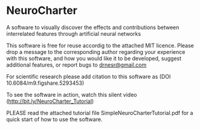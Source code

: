 # NeuroCharter
A software to visually discover the effects and contributions between interrelated features through artificial neural networks


This software is free for reuse accordig to the attached MIT licence.
Please drop a message to the corresponding author regarding your experience with this software, and how you would like it to be developed, suggest additional features, or report bugs to drnesr@gmail.com

For scientific research please add citation to this software as (DOI 10.6084/m9.figshare.5293453)

To see the software in action, watch this silent video (http://bit.ly/NeuroCharter_Tutorial)

PLEASE read the attached tutorial file SimpleNeuroCharterTutorial.pdf for a quick start of how to use the software.
